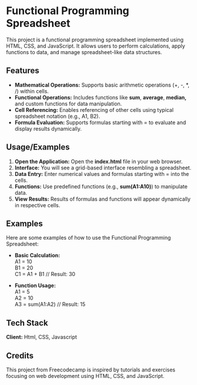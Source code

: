 # Functional Programming Spreadsheet

This project is a functional programming spreadsheet implemented using HTML, CSS, and JavaScript. It allows users to perform calculations, apply functions to data, and manage spreadsheet-like data structures.

## Features

- **Mathematical Operations:** Supports basic arithmetic operations (+, -, *, /) within cells.
- **Functional Operations:** Includes functions like **sum**, **average**, **median,** and custom functions for data manipulation.
- **Cell Referencing:** Enables referencing of other cells using typical spreadsheet notation (e.g., A1, B2).
- **Formula Evaluation:** Supports formulas starting with = to evaluate and display results dynamically.

## Usage/Examples

1. **Open the Application:** Open the **index.html** file in your web browser.
2. **Interface:** You will see a grid-based interface resembling a spreadsheet.
3. **Data Entry:** Enter numerical values and formulas starting with = into the cells.
4. **Functions:** Use predefined functions (e.g., **sum(A1:A10)**) to manipulate data.
5. **View Results:** Results of formulas and functions will appear dynamically in respective cells.

## Examples

Here are some examples of how to use the Functional Programming Spreadsheet:

- **Basic Calculation:** \
        A1 = 10 \
        B1 = 20 \
        C1 = A1 + B1    // Result: 30

- **Function Usage:** \
        A1 = 5 \
        A2 = 10 \
        A3 = sum(A1:A2)    // Result: 15

## Tech Stack

**Client:** Html, CSS, Javascript

## Credits

This project from Freecodecamp is inspired by tutorials and exercises focusing on web development using HTML, CSS, and JavaScript.